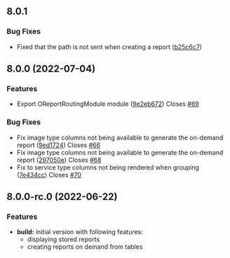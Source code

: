 ## 8.0.1
### Bug Fixes
* Fixed that the path is not sent when creating a report ([b25c6c7](https://github.com/OntimizeWeb/ontimize-web-ngx/commit/b25c6c7))

## 8.0.0 (2022-07-04)
### Features
  * Export OReportRoutingModule module ([9e2eb672](https://github.com/OntimizeWeb/ontimize-web-ngx/commit/9e2eb672)) Closes [#69](https://github.com/OntimizeWeb/ontimize-web-ngx/issues/69)
### Bug Fixes
  * Fix image type columns not being available to generate the on-demand report ([9ed1724](https://github.com/OntimizeWeb/ontimize-web-ngx/commit/9ed1724)) Closes [#66](https://github.com/OntimizeWeb/ontimize-web-ngx/issues/66)
  * Fix image type columns not being available to generate the on-demand report ([297050e](https://github.com/OntimizeWeb/ontimize-web-ngx/commit/297050e)) Closes [#68](https://github.com/OntimizeWeb/ontimize-web-ngx/issues/68)
  * Fix to service type columns not being rendered when grouping ([7e434cc](https://github.com/OntimizeWeb/ontimize-web-ngx/commit/7e434cc)) Closes [#70](https://github.com/OntimizeWeb/ontimize-web-ngx/issues/70)

## 8.0.0-rc.0 (2022-06-22)
### Features
* **build:** initial version with following features:
  * displaying stored reports
  * creating reports on demand from tables
